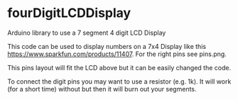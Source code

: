 fourDigitLCDDisplay
===================

Arduino library to use a 7 segment 4 digit LCD Display

This code can be used to display numbers on a 7x4 Display like this https://www.sparkfun.com/products/11407.
For the right pins see pins.png.

This pins layout will fit the LCD above but it can be easily changed the code.

To connect the digit pins you may want to use a resistor (e.g. 1k). It will work (for a short time) without but then it will burn out your segments.